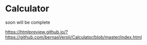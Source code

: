 # Calculator
soon will be complete

https://htmlpreview.github.io/?https://github.com/bernasVeroli/Calculator/blob/master/index.html
